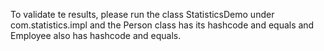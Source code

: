 To validate te results, please run the class StatisticsDemo under com.statistics.impl and the Person class has its hashcode and equals and Employee also has hashcode and equals. 
